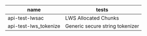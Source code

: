 |name|tests|
---|---
api-test-lwsac|LWS Allocated Chunks
api-test-lws_tokenize|Generic secure string tokenizer

